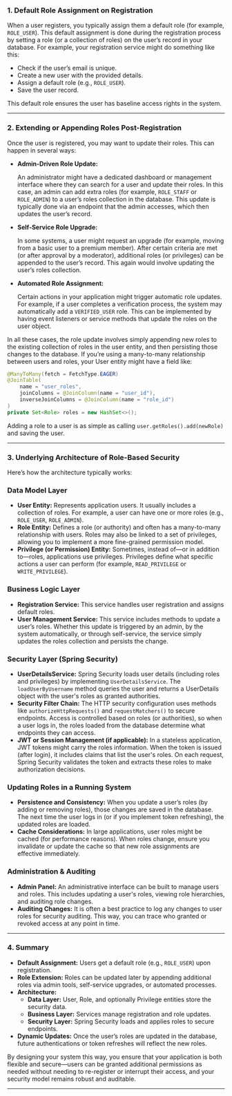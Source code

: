 ### **1. Default Role Assignment on Registration**

When a user registers, you typically assign them a default role (for example, `ROLE_USER`). This default assignment is done during the registration process by setting a role (or a collection of roles) on the user’s record in your database. For example, your registration service might do something like this:

- Check if the user’s email is unique.
- Create a new user with the provided details.
- Assign a default role (e.g., `ROLE_USER`).
- Save the user record.

This default role ensures the user has baseline access rights in the system.

---

### **2. Extending or Appending Roles Post-Registration**

Once the user is registered, you may want to update their roles. This can happen in several ways:

- **Admin-Driven Role Update:**
    
    An administrator might have a dedicated dashboard or management interface where they can search for a user and update their roles. In this case, an admin can add extra roles (for example, `ROLE_STAFF` or `ROLE_ADMIN`) to a user’s roles collection in the database. This update is typically done via an endpoint that the admin accesses, which then updates the user’s record.
    
- **Self-Service Role Upgrade:**
    
    In some systems, a user might request an upgrade (for example, moving from a basic user to a premium member). After certain criteria are met (or after approval by a moderator), additional roles (or privileges) can be appended to the user’s record. This again would involve updating the user’s roles collection.
    
- **Automated Role Assignment:**
    
    Certain actions in your application might trigger automatic role updates. For example, if a user completes a verification process, the system may automatically add a `VERIFIED_USER` role. This can be implemented by having event listeners or service methods that update the roles on the user object.
    

In all these cases, the role update involves simply appending new roles to the existing collection of roles in the user entity, and then persisting those changes to the database. If you’re using a many-to-many relationship between users and roles, your User entity might have a field like:

```java
@ManyToMany(fetch = FetchType.EAGER)
@JoinTable(
    name = "user_roles",
    joinColumns = @JoinColumn(name = "user_id"),
    inverseJoinColumns = @JoinColumn(name = "role_id")
)
private Set<Role> roles = new HashSet<>();

```

Adding a role to a user is as simple as calling `user.getRoles().add(newRole)` and saving the user.

---

### **3. Underlying Architecture of Role-Based Security**

Here’s how the architecture typically works:

### **Data Model Layer**

- **User Entity:**
Represents application users. It usually includes a collection of roles. For example, a user can have one or more roles (e.g., `ROLE_USER`, `ROLE_ADMIN`).
- **Role Entity:**
Defines a role (or authority) and often has a many-to-many relationship with users. Roles may also be linked to a set of privileges, allowing you to implement a more fine-grained permission model.
- **Privilege (or Permission) Entity:**
Sometimes, instead of—or in addition to—roles, applications use privileges. Privileges define what specific actions a user can perform (for example, `READ_PRIVILEGE` or `WRITE_PRIVILEGE`).

### **Business Logic Layer**

- **Registration Service:**
This service handles user registration and assigns default roles.
- **User Management Service:**
This service includes methods to update a user’s roles. Whether this update is triggered by an admin, by the system automatically, or through self-service, the service simply updates the roles collection and persists the change.

### **Security Layer (Spring Security)**

- **UserDetailsService:**
Spring Security loads user details (including roles and privileges) by implementing `UserDetailsService`. The `loadUserByUsername` method queries the user and returns a UserDetails object with the user's roles as granted authorities.
- **Security Filter Chain:**
The HTTP security configuration uses methods like `authorizeHttpRequests()` and `requestMatchers()` to secure endpoints. Access is controlled based on roles (or authorities), so when a user logs in, the roles loaded from the database determine what endpoints they can access.
- **JWT or Session Management (if applicable):**
In a stateless application, JWT tokens might carry the roles information. When the token is issued (after login), it includes claims that list the user's roles. On each request, Spring Security validates the token and extracts these roles to make authorization decisions.

### **Updating Roles in a Running System**

- **Persistence and Consistency:**
When you update a user’s roles (by adding or removing roles), those changes are saved in the database. The next time the user logs in (or if you implement token refreshing), the updated roles are loaded.
- **Cache Considerations:**
In large applications, user roles might be cached (for performance reasons). When roles change, ensure you invalidate or update the cache so that new role assignments are effective immediately.

### **Administration & Auditing**

- **Admin Panel:**
An administrative interface can be built to manage users and roles. This includes updating a user's roles, viewing role hierarchies, and auditing role changes.
- **Auditing Changes:**
It is often a best practice to log any changes to user roles for security auditing. This way, you can trace who granted or revoked access at any point in time.

---

### **4. Summary**

- **Default Assignment:** Users get a default role (e.g., `ROLE_USER`) upon registration.
- **Role Extension:** Roles can be updated later by appending additional roles via admin tools, self-service upgrades, or automated processes.
- **Architecture:**
    - **Data Layer:** User, Role, and optionally Privilege entities store the security data.
    - **Business Layer:** Services manage registration and role updates.
    - **Security Layer:** Spring Security loads and applies roles to secure endpoints.
- **Dynamic Updates:** Once the user’s roles are updated in the database, future authentications or token refreshes will reflect the new roles.

By designing your system this way, you ensure that your application is both flexible and secure—users can be granted additional permissions as needed without needing to re-register or interrupt their access, and your security model remains robust and auditable.

---